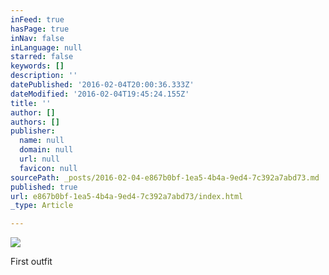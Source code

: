 ```yaml
---
inFeed: true
hasPage: true
inNav: false
inLanguage: null
starred: false
keywords: []
description: ''
datePublished: '2016-02-04T20:00:36.333Z'
dateModified: '2016-02-04T19:45:24.155Z'
title: ''
author: []
authors: []
publisher:
  name: null
  domain: null
  url: null
  favicon: null
sourcePath: _posts/2016-02-04-e867b0bf-1ea5-4b4a-9ed4-7c392a7abd73.md
published: true
url: e867b0bf-1ea5-4b4a-9ed4-7c392a7abd73/index.html
_type: Article

---
```

![](https://the-grid-user-content.s3-us-west-2.amazonaws.com/0b865067-2db9-4a7b-8bb4-da4725bad0ac.jpg)

First outfit